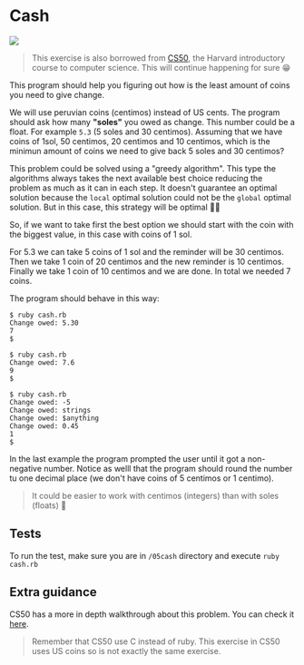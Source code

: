 # Cash

![](https://p-vvf5mjm.b1.n0.cdn.getcloudapp.com/items/WnurX9Ap/monedas.jpg?source=viewer&v=974fb6df07dd3f0d21183cb5a60c0186)

> This exercise is also borrowed from [CS50](https://cs50.harvard.edu/x/2020/), the Harvard introductory course to computer science. This will continue happening for sure 😁

This program should help you figuring out how is the least amount of coins you need to give change.

We will use peruvian coins (centimos) instead of US cents. The program should ask how many **"soles"** you owed as change. This number could be a float. For example `5.3` (5 soles and 30 centimos). Assuming that we have coins of 1sol, 50 centimos, 20 centimos and 10 centimos, which is the minimun amount of coins we need to give back 5 soles and 30 centimos?

This problem could be solved using a "greedy algorithm". This type the algorithms always takes the next available best choice reducing the problem as much as it can in each step. It doesn't guarantee an optimal solution because the `local` optimal solution could not be the `global` optimal solution. But in this case, this strategy will be optimal 💪🏼

So, if we want to take first the best option we should start with the coin with the biggest value, in this case with coins of 1 sol.

For 5.3 we can take 5 coins of 1 sol and the reminder will be 30 centimos.
Then we take 1 coin of 20 centimos and the new reminder is 10 centimos.
Finally we take 1 coin of 10 centimos and we are done.
In total we needed 7 coins.

The program should behave in this way:
```
$ ruby cash.rb     
Change owed: 5.30
7
$
```
```
$ ruby cash.rb     
Change owed: 7.6
9
$
```
```
$ ruby cash.rb     
Change owed: -5
Change owed: strings
Change owed: $anything
Change owed: 0.45
1
$
```

In the last example the program prompted the user until it got a non-negative number. Notice as welll that the program should round the number tu one decimal place (we don't have coins of 5 centimos or 1 centimo).

> It could be easier to work with centimos (integers) than with soles (floats) 👀

## Tests

To run the test, make sure you are in `/05cash` directory and execute `ruby cash.rb`

## Extra guidance

CS50 has a more in depth walkthrough about this problem. You can check it [here](https://cs50.harvard.edu/x/2020/psets/1/cash/).

> Remember that CS50 use C instead of ruby.
> This exercise in CS50 uses US coins so is not exactly the same exercise.